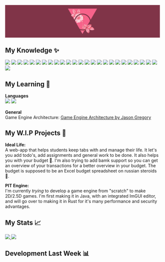 <img align="center" src="https://github.com/krirogn/krirogn/blob/main/github-banner.png?raw=true" />

<!--
**krirogn/krirogn** is a ✨ _special_ ✨ repository because its `README.md` (this file) appears on your GitHub profile.

Here are some ideas to get you started:

- 🔭 I’m currently working on ...
- 🌱 I’m currently learning ...
- 👯 I’m looking to collaborate on ...
- 🤔 I’m looking for help with ...
- 💬 Ask me about ...
- 📫 How to reach me: ...
- 😄 Pronouns: ...
- ⚡ Fun fact: ...
-->

## My Knowledge ✨
![](https://img.shields.io/badge/HTML5-E34F26?style=for-the-badge&logo=html5&logoColor=white)
![](https://img.shields.io/badge/JavaScript-EFD81D?style=for-the-badge&logo=javascript&logoColor=black)
![](https://img.shields.io/badge/TypeScript-3178C6?style=for-the-badge&logo=typescript&logoColor=white)
![](https://img.shields.io/badge/PHP-777BB4?style=for-the-badge&logo=php&logoColor=white)
![](https://img.shields.io/badge/Node.js-339933?style=for-the-badge&logo=nodedotjs&logoColor=white)
![](https://img.shields.io/badge/Scaleway-4F0599?style=for-the-badge&logo=scaleway&logoColor=white)
![](https://img.shields.io/badge/Java-007396?style=for-the-badge&logo=java&logoColor=white)
![](https://img.shields.io/badge/SCSS-CC6699?style=for-the-badge&logo=sass&logoColor=white)
![](https://img.shields.io/badge/Proxmox-E57000?style=for-the-badge&logo=proxmox&logoColor=white)
![](https://img.shields.io/badge/Netlify-00C7B7?style=for-the-badge&logo=netlify&logoColor=white)
![](https://img.shields.io/badge/Figma-784CF7?style=for-the-badge&logo=figma&logoColor=white)
![](https://img.shields.io/badge/Nuxt.js-00C58E?style=for-the-badge&logo=nuxtdotjs&logoColor=white)
![](https://img.shields.io/badge/MySQL-4479A1?style=for-the-badge&logo=mysql&logoColor=white)
![](https://img.shields.io/badge/Docker-2496ED?style=for-the-badge&logo=docker&logoColor=white)
![](https://img.shields.io/badge/Dart-0175C2?style=for-the-badge&logo=dart&logoColor=white)
![](https://img.shields.io/badge/Flutter-02569B?style=for-the-badge&logo=flutter&logoColor=white)
![](https://img.shields.io/badge/C%23-239120?style=for-the-badge&logo=csharp&logoColor=white)
![](https://img.shields.io/badge/HTML5-E34F26?style=for-the-badge&logo=html5&logoColor=white)
![](https://img.shields.io/badge/Adobe_Photoshop-31A8FF?style=for-the-badge&logo=adobephotoshop&logoColor=white)
![](https://img.shields.io/badge/Adobe_XD-FF61F6?style=for-the-badge&logo=adobexd&logoColor=white)
![](https://img.shields.io/badge/Terminal-4EAA25?style=for-the-badge&logo=gnubash&logoColor=white)
![](https://img.shields.io/badge/Linux-FCC624?style=for-the-badge&logo=linux&logoColor=black)
![](https://img.shields.io/badge/Gentoo-54487A?style=for-the-badge&logo=gentoo&logoColor=white)
![](https://img.shields.io/badge/Windows-0078D6?style=for-the-badge&logo=windows&logoColor=white)
![](https://img.shields.io/badge/MacOS-000000?style=for-the-badge&logo=apple&logoColor=white)
![](https://img.shields.io/badge/Unity-000000?style=for-the-badge&logo=unity&logoColor=white)

## My Learning 🏫
<b>Languages</b></br>
![](https://img.shields.io/badge/Rust-EF4A00?style=for-the-badge&logo=rust&logoColor=white)
![](https://img.shields.io/badge/GoLang-00ADD8?style=for-the-badge&logo=go&logoColor=white)
</br></br>
<b>General</b></br>
Game Engine Architecture:
[Game Engine Architecture by Jason Gregory](https://www.gameenginebook.com/)

## My W.I.P Projects 🔨
<b>Ideal Life:</b></br>
A web-app that helps students keep tabs with and manage their life. It let's you add
todo's, add assignments and general work to be done. It also helps you with your budget 🤠.
I'm also trying to add bamk support so you can get an overview of your transactions for
a better overview in your budget. The budget is supposed to be an Excel budget spreadsheet
on russian steroids 💪.

<b>PIT Engine:</b></br>
I'm currently *trying* to develop a game engine from "scratch" to make 2D/2.5D games. I'm
first making it in Java, with an integrated ImGUI editor, and will go over to making it
in Rust for it's many performance and security advantages. 

## My Stats 📈
<p>
  <a href="https://github.com/krirogn">
    <img height="180em" src="https://github-readme-stats.vercel.app/api?username=krirogn&&show_icons=true&title_color=ffffff&icon_color=ffdc40&text_color=ffffff&bg_color=803448">
    <img height="180em" src = "https://github-readme-stats.vercel.app/api/top-langs/?username=krirogn&theme=synthwave&layout=compact&title_color=ffffff&text_color=ffffff&bg_color=803448">
  </a>
</p>

## Development Last Week 📊
<!--START_SECTION:waka-->
<!--END_SECTION:waka-->
